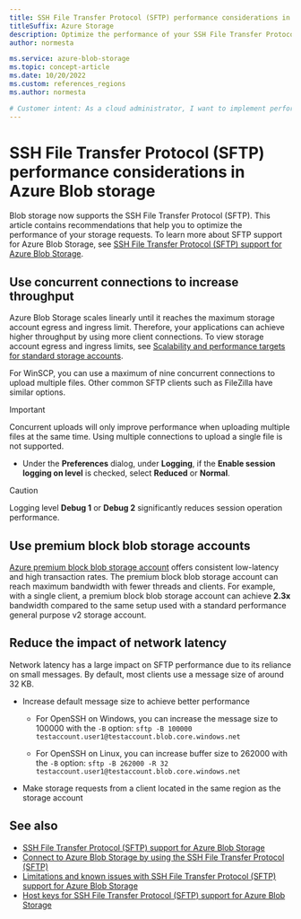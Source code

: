 ```yaml
---
title: SSH File Transfer Protocol (SFTP) performance considerations in Azure Blob storage
titleSuffix: Azure Storage
description: Optimize the performance of your SSH File Transfer Protocol (SFTP) requests by using the recommendations in this article.
author: normesta

ms.service: azure-blob-storage
ms.topic: concept-article
ms.date: 10/20/2022
ms.custom: references_regions
ms.author: normesta

# Customer intent: As a cloud administrator, I want to implement performance optimizations for SFTP file transfers with Azure Blob Storage, so that I can ensure efficient uploads and manage network latency effectively.
---
```


# SSH File Transfer Protocol (SFTP) performance considerations in Azure Blob storage

Blob storage now supports the SSH File Transfer Protocol (SFTP). This article contains recommendations that help you to optimize the performance of your storage requests. To learn more about SFTP support for Azure Blob Storage, see [SSH File Transfer Protocol (SFTP) support for Azure Blob Storage](secure-file-transfer-protocol-support.md).

## Use concurrent connections to increase throughput

Azure Blob Storage scales linearly until it reaches the maximum storage account egress and ingress limit. Therefore, your applications can achieve higher throughput by using more client connections. To view storage account egress and ingress limits, see [Scalability and performance targets for standard storage accounts](../common/scalability-targets-standard-account.md).

For WinSCP, you can use a maximum of nine concurrent connections to upload multiple files. Other common SFTP clients such as FileZilla have similar options.

> [!IMPORTANT]
> Concurrent uploads will only improve performance when uploading multiple files at the same time. Using multiple connections to upload a single file is not supported.
  
- Under the **Preferences** dialog, under **Logging**, if the **Enable session logging on level** is checked, select **Reduced** or **Normal**.

> [!CAUTION]
> Logging level **Debug 1** or **Debug 2** significantly reduces session operation performance.

## Use premium block blob storage accounts

[Azure premium block blob storage account](../common/storage-account-create.md) offers consistent low-latency and high transaction rates. The premium block blob storage account can reach maximum bandwidth with fewer threads and clients. For example, with a single client, a premium block blob storage account can achieve **2.3x** bandwidth compared to the same setup used with a standard performance general purpose v2 storage account.

## Reduce the impact of network latency

Network latency has a large impact on SFTP performance due to its reliance on small messages. By default, most clients use a message size of around 32 KB.

- Increase default message size to achieve better performance
  
  - For OpenSSH on Windows, you can increase the message size to 100000 with the `-B` option: `sftp -B 100000 testaccount.user1@testaccount.blob.core.windows.net`

  - For OpenSSH on Linux, you can increase buffer size to 262000 with the `-B` option: `sftp -B 262000 -R 32 testaccount.user1@testaccount.blob.core.windows.net`

- Make storage requests from a client located in the same region as the storage account

## See also

- [SSH File Transfer Protocol (SFTP) support for Azure Blob Storage](secure-file-transfer-protocol-support.md)
- [Connect to Azure Blob Storage by using the SSH File Transfer Protocol (SFTP)](secure-file-transfer-protocol-support-how-to.md)
- [Limitations and known issues with SSH File Transfer Protocol (SFTP) support for Azure Blob Storage](secure-file-transfer-protocol-known-issues.md)
- [Host keys for SSH File Transfer Protocol (SFTP) support for Azure Blob Storage](secure-file-transfer-protocol-host-keys.md)
